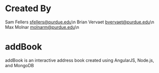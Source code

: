# Created By
 Sam Fellers	 sfellers@purdue.edu\n
 Brian Vervaet  bvervaet@purdue.edu\n
 Max Molnar     molnarm@purdue.edu\n

# addBook
 addBook is an interactive address book
 created using AngularJS, Node.js, and MongoDB

